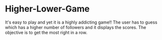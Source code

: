 # Higher-Lower-Game
It's easy to play and yet it is a highly addicting game!! The user has to guess which has a higher number of followers and it displays the scores. The objective is to get the most right in a row. 
